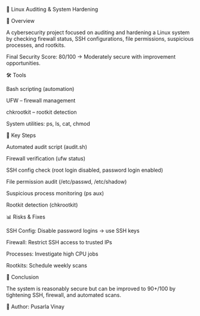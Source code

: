 🔐 Linux Auditing & System Hardening

📌 Overview

A cybersecurity project focused on auditing and hardening a Linux system by checking firewall status, SSH configurations, file permissions, suspicious processes, and rootkits.

Final Security Score: 80/100 → Moderately secure with improvement opportunities.

🛠️ Tools

Bash scripting (automation)

UFW – firewall management

chkrootkit – rootkit detection

System utilities: ps, ls, cat, chmod

🚀 Key Steps

Automated audit script (audit.sh)

Firewall verification (ufw status)

SSH config check (root login disabled, password login enabled)

File permission audit (/etc/passwd, /etc/shadow)

Suspicious process monitoring (ps aux)

Rootkit detection (chkrootkit)

📊 Risks & Fixes

SSH Config: Disable password logins → use SSH keys

Firewall: Restrict SSH access to trusted IPs

Processes: Investigate high CPU jobs

Rootkits: Schedule weekly scans

📘 Conclusion

The system is reasonably secure but can be improved to 90+/100 by tightening SSH, firewall, and automated scans.

🙌 Author: Pusarla Vinay
